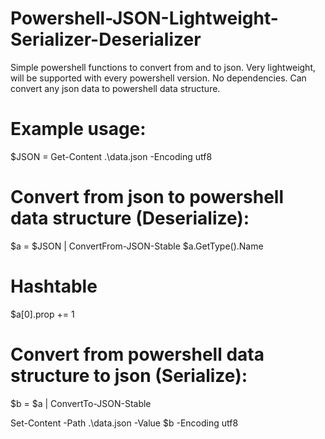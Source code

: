 # Powershell-JSON-Lightweight-Serializer-Deserializer
Simple powershell functions to convert from and to json. Very lightweight, will be supported with every powershell version. No dependencies.
Can convert any json data to powershell data structure. 


# Example usage:

$JSON = Get-Content .\data.json -Encoding utf8

# Convert from json to powershell data structure (Deserialize):
$a = $JSON | ConvertFrom-JSON-Stable
$a.GetType().Name
# Hashtable

$a[0].prop += 1

# Convert from powershell data structure to json (Serialize):
$b = $a | ConvertTo-JSON-Stable

Set-Content -Path .\data.json -Value $b -Encoding utf8

